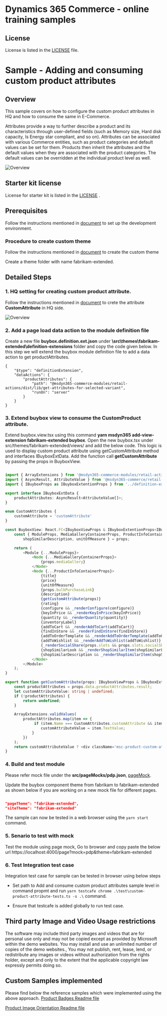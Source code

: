 # Dynamics 365 Commerce - online training samples

## License
License is listed in the [LICENSE](./LICENSE) file.

# Sample - Adding and consuming custom product attributes

## Overview

This sample covers on how to configure the custom product attributes in HQ and how to consume the same in E-Commerce.

Attributes provide a way to further describe a product and its characteristics through user-defined fields (such as Memory size, Hard disk capacity, Is Energy star compliant, and so on). Attributes can be associated with various Commerce entities, such as product categories and default values can be set for them. Products then inherit the attributes and the default values when they are associated with the product categories. The default values can be overridden at the individual product level as well.

![Overview](docs/CustomAttributeValue.PNG)

## Starter kit license
License for starter kit is listed in the [LICENSE](./module-library/LICENSE) .

## Prerequisites
Follow the instructions mentioned in [document](https://docs.microsoft.com/en-us/dynamics365/commerce/e-commerce-extensibility/setup-dev-environment) to set up the development environment.

### Procedure to create custom theme
Follow the instructions mentioned in [document](https://docs.microsoft.com/en-us/dynamics365/commerce/e-commerce-extensibility/create-theme) to create the custom theme

Create a theme folder with name fabrikam-extended.

## Detailed Steps

### 1. HQ setting for creating custom product attribute.

Follow the instructions mentioned in [document](https://docs.microsoft.com/en-us/dynamics365/commerce/attribute-attributegroups-lifecycle) to crete the attribute **CustomAttribute** in HQ side.

![Overview](docs/ProductAttributeValues.PNG)

### 2. Add a page load data action to the module definition file

Create a new file **buybox.definition.ext.json** under **\src\themes\fabrikam-extended\definition-extensions** folder and copy the code given below.
In this step we will extend the buybox module definition file to add a data action to get productAttributes.

```
{
    "$type": "definitionExtension",
    "dataActions": {
        "productAttributes": {
            "path": "@msdyn365-commerce-modules/retail-actions/dist/lib/get-attributes-for-selected-variant",
            "runOn": "server"
        }
    }
}
```

### 3. Extend buybox view to consume the **CustomProduct** attribute.

Extend buybox.view.tsx using this command **yarn msdyn365 add-view-extension fabrikam-extended buybox**. Open the new buybox.tsx under src/themes/fabrikam-extended/views/ and add the below code. This logic is used to display custom product attribute using getCustomAttribute method and interfaces IBuyboxExtData. Add the function call **getCustomAttribute** by passing the props in BuyboxView. 

```typescript

import { ArrayExtensions } from '@msdyn365-commerce-modules/retail-actions';
import { AsyncResult, AttributeValue } from '@msdyn365-commerce/retail-proxy';
import { IBuyboxProps as IBuyboxExtentionProps } from '../definition-extensions/buybox.ext.props.autogenerated';

export interface IBuyboxExtData {
    productAttributes: AsyncResult<AttributeValue[]>;
}

enum CustomAttributes {
    customAttribute = 'customAttribute'
}

const BuyboxView: React.FC<IBuyboxViewProps & IBuyboxExtentionProps<IBuyboxExtData>> = props => {
    const { ModuleProps, MediaGalleryContainerProps, ProductInfoContainerProps, addToCart, addToOrderTemplate, addToWishlist, configure, description, findInStore, quantity, price, title, rating, inventoryLabel, shopSimilarLook, keyInPrice,
        shopSimilarDescription, unitOfMeasure } = props;

    return (
        <Module {...ModuleProps}>
            <Node {...MediaGalleryContainerProps}>
                {props.mediaGallery}
            </Node>
            <Node {...ProductInfoContainerProps}>
                {title}
                {price}
                {unitOfMeasure}
                {props.bulkPurchaseLink}
                {description}
                {getCustomAttribute(props)}
                {rating}
                {configure && _renderConfigure(configure)}
                {keyInPrice && _renderKeyInPrice(keyInPrice)}
                {quantity && _renderQuantity(quantity)}
                {inventoryLabel}
                {addToCart && _renderAddToCart(addToCart)}
                {findInStore && _renderFindInStore(findInStore)}
                {addToOrderTemplate && _renderAddToOrderTemplate(addToOrderTemplate)}
                {addToWishlist && _renderAddToWishlist(addToWishlist)}
                {_renderSocialShare(props.slots && props.slots.socialShare)}
                {shopSimilarLook && _renderShopSimilarItem(shopSimilarLook)}
                {shopSimilarDescription && _renderShopSimilarItem(shopSimilarDescription)}
            </Node>
        </Module>
    );
}
```
```typescript
export function getCustomAttribute(props: IBuyboxViewProps & IBuyboxExtentionProps<IBuyboxExtData>): React.ReactElement | undefined {
    const productAttributes = props.data.productAttributes.result;
    let customAttributeValue: string | undefined;
    if (!productAttributes) {
        return undefined;
    }

    ArrayExtensions.validValues(
        productAttributes.map(item => {
             if (item.Name === CustomAttributes.customAttribute && item.TextValue !== '') {
                customAttributeValue = item.TextValue;
            }
        })
    );
    return customAttributeValue ? <div className='msc-product-custom-attribute'>{customAttributeValue}</div> : undefined;
}

```

### 4. Build and test module

Please refer mock file under the **src/pageMocks/pdp.json**, [pageMock](src/pageMocks/pdp.json).

Update the buybox component theme from fabrikam to fabrikam-extended as shown below if you are working on a new mock file for different pages.

```json

"pageTheme": "fabrikam-extended",
"siteTheme": "fabrikam-extended"

```

The sample can now be tested in a web browser using the ```yarn start``` command.

### 5. Senario to test with mock

Test the module using page mock, Go to browser and copy paste the below url https://localhost:4000/page?mock=pdp&theme=fabrikam-extended 

### 6. Test Integration test case

Integration test case for sample can be tested in browser using below steps
* Set path to Add and consume custom product attributes sample level in command propmt and run ```yarn testcafe chrome .\test\custom-product-attribute-tests.ts -s .\``` command.

* Ensure that testcafe is added globally to run test case.

## Third party Image and Video Usage restrictions

The software may include third party images and videos that are for personal use only and may not be copied except as provided by Microsoft within the demo websites.  You may install and use an unlimited number of copies of the demo websites., You may not publish, rent, lease, lend, or redistribute any images or videos without authorization from the rights holder, except and only to the extent that the applicable copyright law expressly permits doing so.

## Custom Samples implemented

Please find below the reference samples which were implemented using the above approach.
[Product Badges Readme file](https://msazure.visualstudio.com/D365/_git/Commerce-Samples-EndToEndSolutions?path=/src/OnlineSDK/Extensibility%20Samples/Product%20Badges/README.md&version=GBmain)

[Product Image Orientation Readme file](https://msazure.visualstudio.com/D365/_git/Commerce-Samples-EndToEndSolutions?path=/src/OnlineSDK/Extensibility%20Samples/Product%20Image%20Orientation/README.md&version=GBmain)